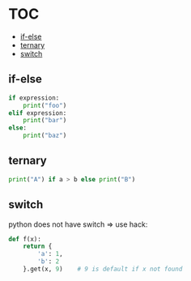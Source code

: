 # TOC
* [if-else](/branching.md#if-else)
* [ternary](/branching.md#ternary)
* [switch](/branching.md#switch)

## if-else
```python
if expression:
    print("foo")
elif expression:
    print("bar")
else:
    print("baz")
```

## ternary
```python
print("A") if a > b else print("B")
```

## switch
python does not have switch => use hack:
```python
def f(x):
    return {
        'a': 1,
        'b': 2
    }.get(x, 9)    # 9 is default if x not found
```
